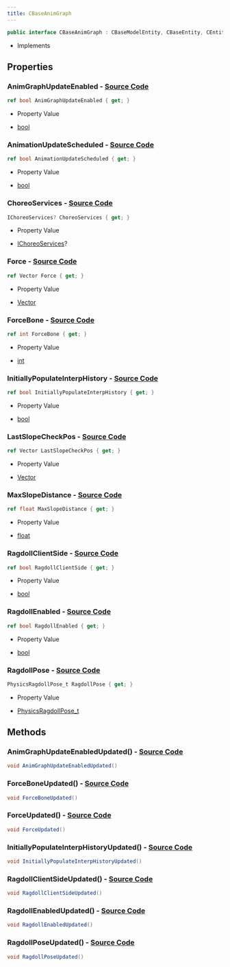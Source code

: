 ```yaml
---
title: CBaseAnimGraph
---
```


```csharp
public interface CBaseAnimGraph : CBaseModelEntity, CBaseEntity, CEntityInstance, ISchemaClass<CEntityInstance>, ISchemaClass<CBaseEntity>, ISchemaClass<CBaseModelEntity>, ISchemaClass<CBaseAnimGraph>, ISchemaField, ISchemaClass, INativeHandle
```

- Implements

## Properties

### **AnimGraphUpdateEnabled** - [Source Code](https://github.com/swiftly-solution/swiftlys2/blob/main/managed/src/SwiftlyS2.Generated/Schemas/Interfaces/CBaseAnimGraph.cs#L20)

```csharp
ref bool AnimGraphUpdateEnabled { get; }
```

- Property Value

- [bool](https://learn.microsoft.com/dotnet/api/system.boolean)

### **AnimationUpdateScheduled** - [Source Code](https://github.com/swiftly-solution/swiftlys2/blob/main/managed/src/SwiftlyS2.Generated/Schemas/Interfaces/CBaseAnimGraph.cs#L26)

```csharp
ref bool AnimationUpdateScheduled { get; }
```

- Property Value

- [bool](https://learn.microsoft.com/dotnet/api/system.boolean)

### **ChoreoServices** - [Source Code](https://github.com/swiftly-solution/swiftlys2/blob/main/managed/src/SwiftlyS2.Generated/Schemas/Interfaces/CBaseAnimGraph.cs#L18)

```csharp
IChoreoServices? ChoreoServices { get; }
```

- Property Value

- [IChoreoServices](/docs/api/shared/schemadefinitions/ichoreoservices)?

### **Force** - [Source Code](https://github.com/swiftly-solution/swiftlys2/blob/main/managed/src/SwiftlyS2.Generated/Schemas/Interfaces/CBaseAnimGraph.cs#L28)

```csharp
ref Vector Force { get; }
```

- Property Value

- [Vector](/docs/api/shared/natives/vector)

### **ForceBone** - [Source Code](https://github.com/swiftly-solution/swiftlys2/blob/main/managed/src/SwiftlyS2.Generated/Schemas/Interfaces/CBaseAnimGraph.cs#L30)

```csharp
ref int ForceBone { get; }
```

- Property Value

- [int](https://learn.microsoft.com/dotnet/api/system.int32)

### **InitiallyPopulateInterpHistory** - [Source Code](https://github.com/swiftly-solution/swiftlys2/blob/main/managed/src/SwiftlyS2.Generated/Schemas/Interfaces/CBaseAnimGraph.cs#L16)

```csharp
ref bool InitiallyPopulateInterpHistory { get; }
```

- Property Value

- [bool](https://learn.microsoft.com/dotnet/api/system.boolean)

### **LastSlopeCheckPos** - [Source Code](https://github.com/swiftly-solution/swiftlys2/blob/main/managed/src/SwiftlyS2.Generated/Schemas/Interfaces/CBaseAnimGraph.cs#L24)

```csharp
ref Vector LastSlopeCheckPos { get; }
```

- Property Value

- [Vector](/docs/api/shared/natives/vector)

### **MaxSlopeDistance** - [Source Code](https://github.com/swiftly-solution/swiftlys2/blob/main/managed/src/SwiftlyS2.Generated/Schemas/Interfaces/CBaseAnimGraph.cs#L22)

```csharp
ref float MaxSlopeDistance { get; }
```

- Property Value

- [float](https://learn.microsoft.com/dotnet/api/system.single)

### **RagdollClientSide** - [Source Code](https://github.com/swiftly-solution/swiftlys2/blob/main/managed/src/SwiftlyS2.Generated/Schemas/Interfaces/CBaseAnimGraph.cs#L36)

```csharp
ref bool RagdollClientSide { get; }
```

- Property Value

- [bool](https://learn.microsoft.com/dotnet/api/system.boolean)

### **RagdollEnabled** - [Source Code](https://github.com/swiftly-solution/swiftlys2/blob/main/managed/src/SwiftlyS2.Generated/Schemas/Interfaces/CBaseAnimGraph.cs#L34)

```csharp
ref bool RagdollEnabled { get; }
```

- Property Value

- [bool](https://learn.microsoft.com/dotnet/api/system.boolean)

### **RagdollPose** - [Source Code](https://github.com/swiftly-solution/swiftlys2/blob/main/managed/src/SwiftlyS2.Generated/Schemas/Interfaces/CBaseAnimGraph.cs#L32)

```csharp
PhysicsRagdollPose_t RagdollPose { get; }
```

- Property Value

- [PhysicsRagdollPose_t](/docs/api/shared/schemadefinitions/physicsragdollpose_t)

## Methods

### **AnimGraphUpdateEnabledUpdated()** - [Source Code](https://github.com/swiftly-solution/swiftlys2/blob/main/managed/src/SwiftlyS2.Generated/Schemas/Interfaces/CBaseAnimGraph.cs#L39)

```csharp
void AnimGraphUpdateEnabledUpdated()
```

### **ForceBoneUpdated()** - [Source Code](https://github.com/swiftly-solution/swiftlys2/blob/main/managed/src/SwiftlyS2.Generated/Schemas/Interfaces/CBaseAnimGraph.cs#L41)

```csharp
void ForceBoneUpdated()
```

### **ForceUpdated()** - [Source Code](https://github.com/swiftly-solution/swiftlys2/blob/main/managed/src/SwiftlyS2.Generated/Schemas/Interfaces/CBaseAnimGraph.cs#L40)

```csharp
void ForceUpdated()
```

### **InitiallyPopulateInterpHistoryUpdated()** - [Source Code](https://github.com/swiftly-solution/swiftlys2/blob/main/managed/src/SwiftlyS2.Generated/Schemas/Interfaces/CBaseAnimGraph.cs#L38)

```csharp
void InitiallyPopulateInterpHistoryUpdated()
```

### **RagdollClientSideUpdated()** - [Source Code](https://github.com/swiftly-solution/swiftlys2/blob/main/managed/src/SwiftlyS2.Generated/Schemas/Interfaces/CBaseAnimGraph.cs#L44)

```csharp
void RagdollClientSideUpdated()
```

### **RagdollEnabledUpdated()** - [Source Code](https://github.com/swiftly-solution/swiftlys2/blob/main/managed/src/SwiftlyS2.Generated/Schemas/Interfaces/CBaseAnimGraph.cs#L43)

```csharp
void RagdollEnabledUpdated()
```

### **RagdollPoseUpdated()** - [Source Code](https://github.com/swiftly-solution/swiftlys2/blob/main/managed/src/SwiftlyS2.Generated/Schemas/Interfaces/CBaseAnimGraph.cs#L42)

```csharp
void RagdollPoseUpdated()
```

